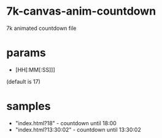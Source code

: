 # 7k-canvas-anim-countdown
7k animated countdown file

# params
- [HH[:MM[:SS]]]
 
(default is 17)
 
# samples
 - "index.html?18" - countdown until 18:00
 - "index.html?13:30:02" - countdown until 13:30:02
